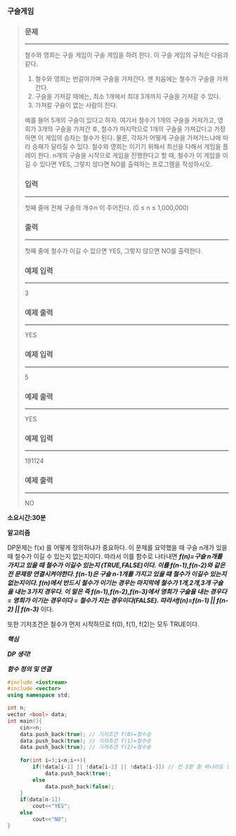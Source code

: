 



### 구슬게임

> ### 문제
>
> ---
>
> 철수와 영희는 구슬 게임이 구슬 게임을 하려 한다. 이 구슬 게임의 규칙은 다음과 같다.
>
> 1. 철수와 영희는 번갈아가며 구슬을 가져간다. 맨 처음에는 철수가 구슬을 가져간다.
> 2. 구슬을 가져갈 때에는, 최소 1개에서 최대 3개까지 구슬을 가져갈 수 있다.
> 3. 가져갈 구슬이 없는 사람이 진다.
>
> 예를 들어 5개의 구슬이 있다고 하자. 여기서 철수가 1개의 구슬을 가져가고, 영희가 3개의 구슬을 가져간 후, 철수가 마지막으로 1개의 구슬을 가져갔다고 가정하면 이 게임의 승자는 철수가 된다. 물론, 각자가 어떻게 구슬을 가져가느냐에 따라 승패가 달라질 수 있다. 철수와 영희는 이기기 위해서 최선을 다해서 게임을 플레이 한다. n개의 구슬을 시작으로 게임을 진행한다고 할 때, 철수가 이 게임을 이길 수 있다면 YES, 그렇지 않다면 NO를 출력하는 프로그램을 작성하시오.
>
> ### 입력
>
> ------
>
> 첫째 줄에 전체 구슬의 개수n 이 주어진다. (0 ≤ n ≤ 1,000,000) 
>
> ### 출력
>
> ------
>
> 첫째 줄에 철수가 이길 수 있으면 YES, 그렇지 않으면 NO를 출력한다.
>
>  
>
> ### 예제 입력
>
> ---
>
> 3
>
> ### 예제 출력
>
> ---
>
> YES
>
> ### 예제 입력
>
> ---
>
> 5
>
> ### 예제 출력
>
> ---
>
> YES
>
> ### 예제 입력
>
> ---
>
> 191124
>
> ### 예제 출력
>
> ---
>
> NO

**소요시간:30분**

**알고리즘**

DP문제는 f(x) 를 어떻게 정의하냐가 중요하다. 이 문제를 요약했을 때  구슬 n개가 있을 때 철수가 이길 수 있는지 없는지이다. 따라서 이를 함수로 나타내면 ***f(n)=구슬 n개를 가지고 있을 때 철수가 이길수 있는지 (TRUE,FALSE)***이다. 이를 f(n-1),f(n-2)와 같은 전 문제랑 연결시켜야한다. f(n-1)은 구슬 n-1개를 가지고 있을 떄 철수가 이길수 있는지 없는지이다. f(n)에서 반드시 철수가 이기는 경우는 마지막에 철수가 1개,2개,3개 구슬을 내는 3가지 경우다. 이 말은 즉 f(n-1),f(n-2),f(n-3)에서 영희가 구슬을 내는 경우다 = 영희가 이기는 경우이다 = 철수가 지는 경우이다(FALSE). 따라서***f(n)=f(n-1) || f(n-2) || f(n-3)*** 이다. 

또한 기저조건은 철수가 먼저 시작하므로 f(0), f(1), f(2)는 모두 TRUE이다.

***핵심***

***DP 생각!***

***함수 정의 및 연결***



``` C++
#include <iostream>
#include <vector>
using namespace std;

int n;
vector <bool> data;
int main(){
    cin>>n;
    data.push_back(true); // 기저조건 f(0)=철수승
    data.push_back(true); // 기저조건 f(1)=철수승
    data.push_back(true); // 기저조건 f(2)=철수승
    
    for(int i=3;i<n;i++){
        if(!data[i-1] || !data[i-2] || !data[i-3]) // 전 3항 중 하나라도 영희가 무조건 승인 경우가 있으면 data[i]는 참
            data.push_back(true);
        else
            data.push_back(false);
    }
    if(data[n-1])
        cout<<"YES";
    else
        cout<<"NO";
}
```

